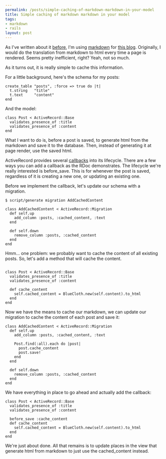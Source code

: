 ```yaml
--- 
permalink: /posts/simple-caching-of-markdown-markdown-in-your-model
title: Simple caching of markdown markdown in your model
tags: 
- markdown
- rails
layout: post
---
```

As I've written about it [before](/posts/using-markdown-in-vim), I'm using [markdown](http://daringfireball.net/projects/markdown/) for [this blog](http://technicalpickles.com). Originally, I would do the translation from markdown to html every time a page is rendered. Seems pretty inefficient, right? Yeah, not so much.

As it turns out, it is really simple to cache this information.

For a little background, here's the schema for my posts:

<pre><code class="ruby">create_table "posts", :force => true do |t|
  t.string   "title"
  t.text     "content"
end</code></pre>

And the model:

<pre><code class="ruby">class Post < ActiveRecord::Base
  validates_presence_of :title
  validates_presence_of :content
end</code></pre>

What I want to do is, before a post is saved, to generate html from the markdown and save it to the database. Then, instead of generating it at page render, use the saved html.

ActiveRecord provides several [callbacks](http://api.rubyonrails.org/classes/ActiveRecord/Callbacks.html) into its lifecycle. There are a few ways you can add a callback as the RDoc demonstrates.  The lifecycle we're really interested is before\_save. This is for whenever the post is saved, regardless of it is creating a new one, or updating an existing one.

Before we implement the callback, let's update our schema with a migration.

    $ script/generate migration AddCachedContent
    
<pre><code class="ruby">class AddCachedContent < ActiveRecord::Migration
  def self.up
    add_column :posts, :cached_content, :text
  end

  def self.down
    remove_column :posts, :cached_content
  end
end</code></pre>

Hmm... one problem: we probably want to cache the content of all existing posts. So, let's add a method that will cache the content.

<pre><code class="ruby_on_rails">
class Post < ActiveRecord::Base
  validates_presence_of :title
  validates_presence_of :content
  
  def cache_content
    self.cached_content = BlueCloth.new(self.content).to_html
  end
end
</code></pre>

Now we have the means to cache our markdown, we can update our migration to cache the content of each post and save it:

<pre><code class="ruby">class AddCachedContent < ActiveRecord::Migration
  def self.up
    add_column :posts, :cached_content, :text

    Post.find(:all).each do |post|
      post.cache_content
      post.save!
    end
  end

  def self.down
    remove_column :posts, :cached_content
  end
end</code></pre>

We have everything in place to go ahead and actually add the callback:

<pre><code class="ruby">class Post < ActiveRecord::Base
  validates_presence_of :title
  validates_presence_of :content
  
  before_save :cache_content
  def cache_content
    self.cached_content = BlueCloth.new(self.content).to_html
  end
end</code></pre>

We're just about done. All that remains is to update places in the view that generate html from markdown to just use the cached\_content instead.